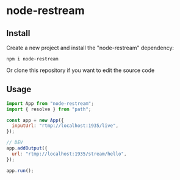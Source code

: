 # node-restream

## Install

Create a new project and install the "node-restream" dependency:

`npm i node-restream`

Or clone this repository if you want to edit the source code

## Usage

```js
import App from "node-restream";
import { resolve } from "path";

const app = new App({
  inputUrl: "rtmp://localhost:1935/live",
});

// DEV
app.addOutput({
  url: "rtmp://localhost:1935/stream/hello",
});

app.run();
```
